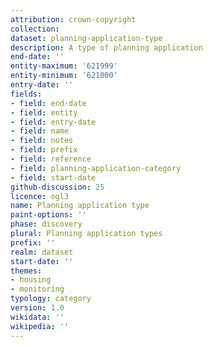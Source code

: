 ```yaml
---
attribution: crown-copyright
collection:
dataset: planning-application-type
description: A type of planning application
end-date: ''
entity-maximum: '621999'
entity-minimum: '621000'
entry-date: ''
fields:
- field: end-date
- field: entity
- field: entry-date
- field: name
- field: notes
- field: prefix
- field: reference
- field: planning-application-category
- field: start-date
github-discussion: 25
licence: ogl3
name: Planning application type
paint-options: ''
phase: discovery
plural: Planning application types
prefix: ''
realm: dataset
start-date: ''
themes:
- housing
- monitoring
typology: category
version: 1.0
wikidata: ''
wikipedia: ''
---
```


